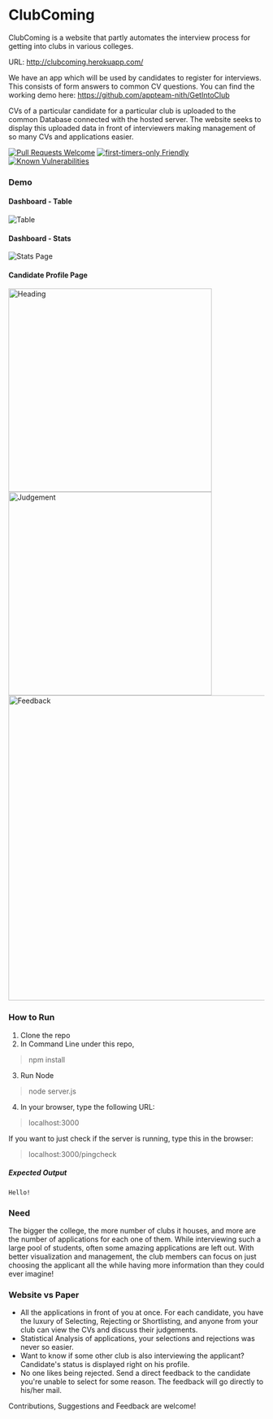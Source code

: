 # ClubComing

ClubComing is a website that partly automates the interview process for getting into clubs in various colleges.

URL: http://clubcoming.herokuapp.com/

We have an app which will be used by candidates to register for interviews. This consists of form answers to common CV questions. You can find the working demo here: https://github.com/appteam-nith/GetIntoClub

CVs of a particular candidate for a particular club is uploaded to the common Database connected with the hosted server. 
The website seeks to display this uploaded data in front of interviewers making management of so many CVs and applications easier.

[![Pull Requests Welcome](https://img.shields.io/badge/PRs-welcome-brightgreen.svg?style=flat)](http://makeapullrequest.com)
[![first-timers-only Friendly](https://img.shields.io/badge/first--timers--only-friendly-blue.svg)](http://www.firsttimersonly.com/)
[![Known Vulnerabilities](https://snyk.io/test/github/freecodecamp/freecodecamp/badge.svg)](https://snyk.io/test/github/freecodecamp/freecodecamp)

### Demo

#### Dashboard - Table
![Table](https://github.com/utkarshsingh99/ClubComing/blob/master/screenshots/Screenshot%20from%202018-11-23%2011-52-46.png?raw=true)

#### Dashboard - Stats
![Stats Page](https://github.com/utkarshsingh99/ClubComing/blob/master/screenshots/Screenshot%20from%202018-11-23%2011-53-10.png?raw=true)

#### Candidate Profile Page
<p float="left">
<img src="https://github.com/utkarshsingh99/ClubComing/blob/master/screenshots/Screenshot%20from%202018-11-23%2012-10-59.png?raw=true" alt="Heading" width="400"/><img src="https://github.com/utkarshsingh99/ClubComing/blob/master/screenshots/Screenshot%20from%202018-11-23%2012-08-18.png?raw=true" alt="Judgement" width="400"/>
<img src="https://github.com/utkarshsingh99/ClubComing/blob/master/screenshots/Screenshot%20from%202018-11-23%2012-08-34.png?raw=true" alt="Feedback" height="600"/>
</p>

### How to Run
1. Clone the repo
2. In Command Line under this repo,
> npm install
3. Run Node
> node server.js
4. In your browser, type the following URL:
> localhost:3000

If you want to just check if the server is running, type this in the browser:
> localhost:3000/pingcheck
##### Expected Output
```
Hello!
```

### Need
The bigger the college, the more number of clubs it houses, and more are the number of applications for each one of them. While interviewing such a large pool of students, often some amazing applications are left out. With better visualization and management, the club members can focus on just choosing the applicant all the while having more information than they could ever imagine!

### Website vs Paper
- All the applications in front of you at once. For each candidate, you have the luxury of Selecting, Rejecting or Shortlisting, and anyone from your club can view the CVs and discuss their judgements.  
- Statistical Analysis of applications, your selections and rejections was never so easier.
- Want to know if some other club is also interviewing the applicant? Candidate's status is displayed right on his profile.
- No one likes being rejected. Send a direct feedback to the candidate you're unable to select for some reason. The feedback will go directly to his/her mail.

Contributions, Suggestions and Feedback are welcome!
